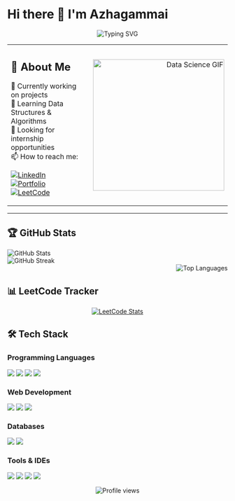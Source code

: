 # Hi there 👋 I'm Azhagammai

<div align="center">
  <img src="https://readme-typing-svg.herokuapp.com?font=Fira+Code&weight=500&size=25&pause=1000&color=6A54F7&center=true&vCenter=true&random=false&width=435&lines=AI+and+DS+Student;Web+Developer;Data+Analyst" alt="Typing SVG" />
</div>
<table align="center">
  <tr>
    <td width="60%" valign="top">
      <h2>🚀 About Me</h2>
      <ul style="list-style-type: none; padding-left: 0;">
        <li>🔭 Currently working on projects</li>
        <li>🌱 Learning Data Structures & Algorithms</li>
        <li>👯 Looking for internship opportunities</li>
        <li>📫 How to reach me:</li>
      </ul>
      <p>
        <a href="https://www.linkedin.com/in/azhagammai-m/">
          <img src="https://img.shields.io/badge/LinkedIn-0077B5?style=for-the-badge&logo=linkedin&logoColor=white" alt="LinkedIn">
        </a><br>
        <a href="https://azhagammaiportfolio.vercel.app/">
          <img src="https://img.shields.io/badge/Portfolio-8A2BE2?style=for-the-badge&logo=vercel&logoColor=white" alt="Portfolio">
        </a><br>
        <a href="https://leetcode.com/u/azhagammai055/">
          <img src="https://img.shields.io/badge/LeetCode-FFA116?style=for-the-badge&logo=leetcode&logoColor=black" alt="LeetCode">
        </a>
      </p>
    </td>
    <td width="100%" align="right" valign="center" padding-top=10%>
      <img width="300" src="https://digitalcreativemind.com/wp-content/uploads/2021/06/Analytics_amp_Data_Science.gif" alt="Data Science GIF">
    </td>
  </tr>
</table>

<hr>



## 🏆 GitHub Stats
<div align="left">
  <img src="https://github-readme-stats.vercel.app/api?username=Azhagammai&show_icons=true&theme=radical" alt="GitHub Stats" /><br>
  <img src="https://github-readme-streak-stats.herokuapp.com/?user=Azhagammai&theme=radical" alt="GitHub Streak" />
</div>

<div align="right">
  <img src="https://github-readme-stats.vercel.app/api/top-langs/?username=Azhagammai&layout=compact&theme=radical" alt="Top Languages" />
</div>

## 📊 LeetCode Tracker
<p align="center">
  <a href="https://leetcode.com/u/azhagammai055/">
    <img src="https://leetcard.jacoblin.cool/azhagammai055?theme=dark&font=Fira%20Code&ext=heatmap" alt="LeetCode Stats" />
  </a>
</p>

## 🛠️ Tech Stack
### Programming Languages
<p>
  <img src="https://img.shields.io/badge/Java-ED8B00?style=for-the-badge&logo=openjdk&logoColor=white" />
  <img src="https://img.shields.io/badge/C-00599C?style=for-the-badge&logo=c&logoColor=white" />
  <img src="https://img.shields.io/badge/Python-3776AB?style=for-the-badge&logo=python&logoColor=white" />
  <img src="https://img.shields.io/badge/JavaScript-F7DF1E?style=for-the-badge&logo=javascript&logoColor=black" />
</p>

### Web Development
<p>
  <img src="https://img.shields.io/badge/HTML5-E34F26?style=for-the-badge&logo=html5&logoColor=white" />
  <img src="https://img.shields.io/badge/CSS3-1572B6?style=for-the-badge&logo=css3&logoColor=white" />
  <img src="https://img.shields.io/badge/React-20232A?style=for-the-badge&logo=react&logoColor=61DAFB" />
</p>

### Databases
<p>
  <img src="https://img.shields.io/badge/MySQL-00000F?style=for-the-badge&logo=mysql&logoColor=white" />
  <img src="https://img.shields.io/badge/MongoDB-4EA94B?style=for-the-badge&logo=mongodb&logoColor=white" />
</p>

### Tools & IDEs
<p>
  <img src="https://img.shields.io/badge/VS_Code-007ACC?style=for-the-badge&logo=visual-studio-code&logoColor=white" />
  <img src="https://img.shields.io/badge/PyCharm-000000?style=for-the-badge&logo=pycharm&logoColor=white" />
  <img src="https://img.shields.io/badge/Git-F05032?style=for-the-badge&logo=git&logoColor=white" />
  <img src="https://img.shields.io/badge/PowerBI-F2C811?style=for-the-badge&logo=powerbi&logoColor=black" />
</p>

<div align="center">
  <img src="https://komarev.com/ghpvc/?username=Azhagammai&color=blueviolet&style=flat-square" alt="Profile views" />
</div>
